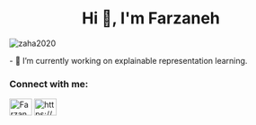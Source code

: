 <h1 align="center">Hi 👋, I'm Farzaneh</h1>
<p align="left"> <img src="https://komarev.com/ghpvc/?username=farzaneh-hatami&label=Profile%20views&color=0e75b6&style=flat" alt="zaha2020" /> </p>
- 🔭 I’m currently working on explainable representation learning.

<h3 align="left">Connect with me:</h3>
<p align="left">
<a href="https://twitter.com/Farzane_Hatami" target="blank"><img align="center" src="https://raw.githubusercontent.com/rahuldkjain/github-profile-readme-generator/master/src/images/icons/Social/twitter.svg" alt="Farzane_Hatami" height="30" width="40" /></a>
<a href="https://www.linkedin.com/in/farzane-hatami-a3b076205/" target="blank"><img align="center" src="https://raw.githubusercontent.com/rahuldkjain/github-profile-readme-generator/master/src/images/icons/Social/linked-in-alt.svg" alt="https://www.linkedin.com/in/farzane-hatami/" height="30" width="40" /></a>
</p>

